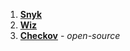 1. [**Snyk**](/docs/security-testing-orchestration/sto-techref-category/snyk/snyk-iac-scanning)
2. [**Wiz**](/docs/security-testing-orchestration/sto-techref-category/wiz/iac-scans-with-wiz)
3. [**Checkov**](/docs/security-testing-orchestration/sto-techref-category/checkov-iac-scan) - *open-source*